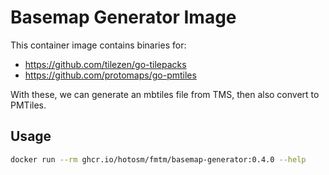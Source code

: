 # Basemap Generator Image

This container image contains binaries for:

- <https://github.com/tilezen/go-tilepacks>
- <https://github.com/protomaps/go-pmtiles>

With these, we can generate an mbtiles file from TMS, then also convert to PMTiles.

## Usage

```bash
docker run --rm ghcr.io/hotosm/fmtm/basemap-generator:0.4.0 --help
```
